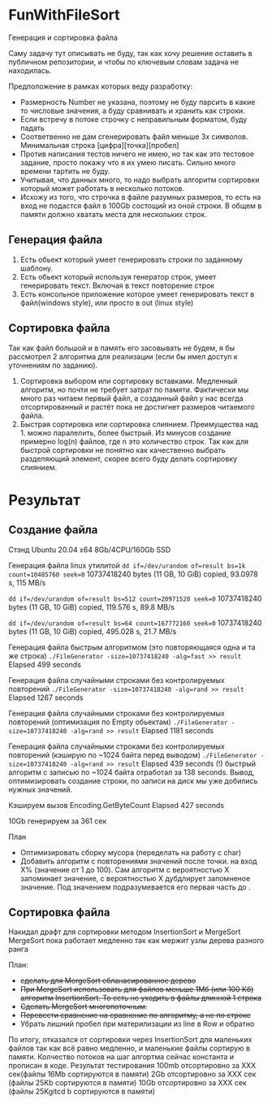 # FunWithFileSort
Генерация и сортировка файла

Саму задачу тут описывать не буду, так как хочу решение оставить в публичном репозитории, и чтобы по ключевым словам задача не находилась.

Предположение в рамках которых веду разработку:
* Размерность Number не указана, поэтому не буду парсить в какие то числовые значения, а буду сравнивать и хранить как строки.
* Если встречу в потоке строчку с неправильным форматом, буду падать
* Соответвенно не дам сгенерировать файл меньше 3х символов. Минимальная строка [цифра][точка][пробел]
* Против написания тестов ничего не имею, но так как это тестовое задание, просто покажу что я их умею писать. Сильно много времени тартить не буду.
* Учитывая, что данных много, то надо выбрать алгоритм сортировки который может работать в несколько потоков.
* Исхожу из того, что строчка в файле разумных размеров, то есть на вход не подастся файл в 100Gb состощий из оной строки. В общем в памяти должно хватать места для нескольких строк.

## Генерация файла
1. Есть обьект который умеет генерировать строки по заданному шаблону.
2. Есть обьект который используя генератор строк, умеет генерировать текст. Включая в текст повторение строк
3. Есть консольное приложение которое умеет генерировать текст в файл(windows style), или просто в out (linux style)

## Сортировка файла
Так как файл большой и в память его засовывать не будем, я бы рассмотрел 2 алгоритма для реализации (если бы имел доступ к уточнениям по заданию).
1. Сортировка выбором или сортировку вставками. Медленный алгоритм, но почти не требует затрат по памяти. Фактически мы много раз читаем первый файл, а созданный файл у нас всегда отсортированный и растёт пока не достигнет размеров читаемого файла.
2. Быстрая сортировка или сортировка слиянием. Преимущества над 1. можно паралелить, более быстрый. Из минусов создание примерно log(n) файлов, где n это количество строк. Так как для быстрой сортировки не понятно как качественно выбрать разделяющий элемент, скорее всего буду делать сортировку слиянием.


# Результат
## Создание файла
Стэнд Ubuntu 20.04 x64 8Gb/4CPU/160Gb SSD

Генерация файла linux утилитой
```dd if=/dev/urandom of=result bs=1k count=10485760 seek=0```
10737418240 bytes (11 GB, 10 GiB) copied, 93.0978 s, 115 MB/s
                                          
```dd if=/dev/urandom of=result bs=512 count=20971520 seek=0```
10737418240 bytes (11 GB, 10 GiB) copied, 119.576 s, 89.8 MB/s

```dd if=/dev/urandom of=result bs=64 count=167772160 seek=0```
10737418240 bytes (11 GB, 10 GiB) copied, 495.028 s, 21.7 MB/s

Генерация файла быстрым алгоритмом (это повторяющаяся одна и та же строка)
```./FileGenerator -size=10737418240 -alg=fast >> result```
Elapsed 499 seconds


Генерация файла случайными строками без контролируемых повторений
```./FileGenerator -size=10737418240 -alg=rand >> result```
Elapsed 1267 seconds

Генерация файла случайными строками без контролируемых повторений (оптимизация по Empty обьектам)
```./FileGenerator -size=10737418240 -alg=rand >> result```
Elapsed 1181 seconds

Генерация файла случайными строками без контролируемых повторений (кэширую по ~1024 байта перед выводом)
```./FileGenerator -size=10737418240 -alg=rand >> result```
Elapsed 439 seconds
(!) быстрый алгоритм с записью по ~1024 байта отработал за 138 seconds. 
Вывод, оптимизировать создание строки, по записи на диск мы уже добились нужных значений.

Кэшируем вызов Encoding.GetByteCount
Elapsed 427 seconds

10Gb генерируем за 361 сек

План
- Оптимизировать сборку мусора (переделать на работу с char)
- Добавить алгоритм с повторениями значений после точки. на вход X% (значение от 1 до 100). Сам алгоритм с вероятностью X запоминает значение, с вероятностью X дубдлирует запомненое значение. Под значением подразумевается его первая часть до .



## Сортировка файла
Накидал драфт для сортировки методом InsertionSort и MergeSort
MergeSort пока работает медленно так как мержит узлы дерева разного ранга

План:
- ~~сделать для MergeSort сбланасированное дерево~~
- ~~При MergeSort использовать для файлов меньше 1Мб (или 100 Кб) алгоритм InsertionSort. То есть не уходить в файлы длинной 1 строка~~
- ~~Сделать MergeSort многопоточным.~~
- ~~Перевести сравнение на сравнение по алгоритму, а не по строке~~
- Убрать лишний пробел при материлизации из line в Row и обратно

По итогу, отказался от сортировки через InsertionSort для маленьких файлов так как всё равно медленно, и маленькие файлы сортирую в памяти.
Колчество потоков на шаг алгортма сейчас константа и прописан в коде.
Результат тестирования
100mb отсортировно за XXX сек(файлы 16Mb сортируются в памяти)
2Gb отсортировно за XXX сек (файлы 25Kb сортируются в памяти)
10Gb отсортировно за XXX сек (файлы 25Kgitcd b сортируются в памяти)

